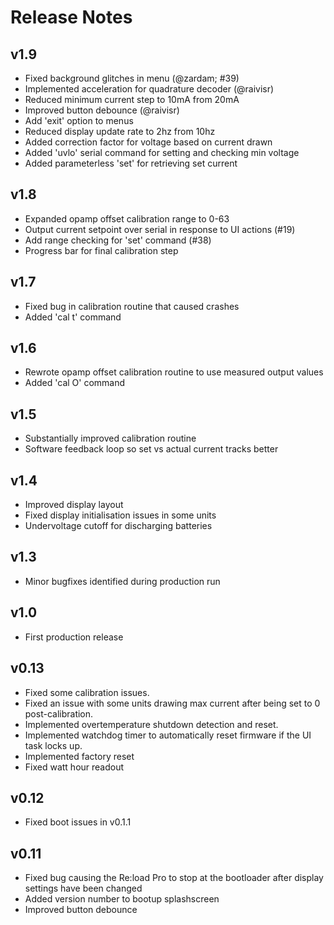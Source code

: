 # Release Notes

## v1.9
 - Fixed background glitches in menu (@zardam; #39)
 - Implemented acceleration for quadrature decoder (@raivisr)
 - Reduced minimum current step to 10mA from 20mA
 - Improved button debounce (@raivisr)
 - Add 'exit' option to menus
 - Reduced display update rate to 2hz from 10hz
 - Added correction factor for voltage based on current drawn
 - Added 'uvlo' serial command for setting and checking min voltage
 - Added parameterless 'set' for retrieving set current

## v1.8
 - Expanded opamp offset calibration range to 0-63
 - Output current setpoint over serial in response to UI actions (#19)
 - Add range checking for 'set' command (#38)
 - Progress bar for final calibration step

## v1.7
 - Fixed bug in calibration routine that caused crashes
 - Added 'cal t' command

## v1.6
 - Rewrote opamp offset calibration routine to use measured output values
 - Added 'cal O' command

## v1.5
 - Substantially improved calibration routine
 - Software feedback loop so set vs actual current tracks better

## v1.4
 - Improved display layout
 - Fixed display initialisation issues in some units
 - Undervoltage cutoff for discharging batteries

## v1.3
 - Minor bugfixes identified during production run

## v1.0
 - First production release

## v0.13
 - Fixed some calibration issues.
 - Fixed an issue with some units drawing max current after being set to 0 post-calibration.
 - Implemented overtemperature shutdown detection and reset.
 - Implemented watchdog timer to automatically reset firmware if the UI task locks up.
 - Implemented factory reset
 - Fixed watt hour readout

## v0.12
 - Fixed boot issues in v0.1.1

## v0.11
 - Fixed bug causing the Re:load Pro to stop at the bootloader after display settings have been changed
 - Added version number to bootup splashscreen
 - Improved button debounce